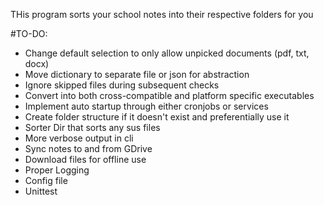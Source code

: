 THis program sorts your school notes into their respective folders for you

#TO-DO:
- Change default selection to only allow unpicked documents (pdf, txt, docx)
- Move dictionary to separate file or json for abstraction
- Ignore skipped files during subsequent checks
- Convert into both cross-compatible and platform specific executables
- Implement auto startup through either cronjobs or services
- Create folder structure if it doesn't exist and preferentially use it
- Sorter Dir that sorts any sus files
- More verbose output in cli
- Sync notes to and from GDrive
- Download files for offline use
- Proper Logging
- Config file
- Unittest